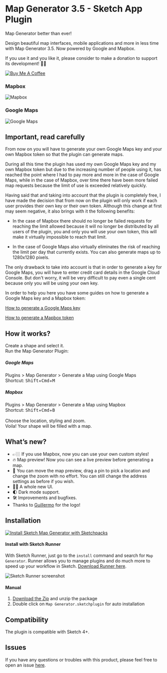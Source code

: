 # Map Generator 3.5 - Sketch App Plugin

Map Generator better than ever!

Design beautiful map interfaces, mobile applications and more in less time with Map Generator 3.5. Now powered by Google and Mapbox.

If you use it and you like it, please consider to make a donation to support its development! 🙏🏼

<a href="https://www.buymeacoffee.com/eddiesigner" target="_blank"><img src="https://www.buymeacoffee.com/assets/img/custom_images/black_img.png" alt="Buy Me A Coffee" style="height: auto !important;width: auto !important;" ></a>

### Mapbox

![Mapbox](/assets/mapbox.gif?raw=true "Map Generator using Mapbox")

### Google Maps

![Google Maps](/assets/google.gif?raw=true "Map Generator using Google Maps")

## Important, read carefully

From now on you will have to generate your own Google Maps key and your own Mapbox token so that the plugin can generate maps.

During all this time the plugin has used my own Google Maps key and my own Mapbox token but due to the increasing number of people using it, has reached the point where I had to pay more and more in the case of Google Maps, while in the case of Mapbox, over time there have been more failed map requests because the limit of use is exceeded relatively quickly.

Having said that and taking into account that the plugin is completely free, I have made the decision that from now on the plugin will only work if each user provides their own key or their own token. Although this change at first may seem negative, it also brings with it the following benefits:

* In the case of Mapbox there should no longer be failed requests for reaching the limit allowed because it will no longer be distributed by all users of the plugin, you and only you will use your own token, this will make it virtually impossible to reach that limit.

* In the case of Google Maps also virtually eliminates the risk of reaching the limit per day that currently exists. You can also generate maps up to 1280x1280 pixels.

The only drawback to take into account is that in order to generate a key for Google Maps, you will have to enter credit card details in the Google Cloud Console. But don't worry, it will be very difficult to pay even a single cent because only you will be using your own key.

In order to help you here you have some guides on how to generate a Google Maps key and a Mapbox token:

[How to generate a Google Maps key](https://github.com/eddiesigner/sketch-map-generator/wiki/How-to-generate-a-Google-Maps-key)

[How to generate a Mapbox token](https://github.com/eddiesigner/sketch-map-generator/wiki/How-to-create-a-token-to-use-your-own-Mapbox-styles)

## How it works?

Create a shape and select it.
<br>
Run the Map Generator Plugin:
##### Google Maps
Plugins > Map Generator > Generate a Map using Google Maps
<br>
Shortcut: <kbd>Shift</kbd>+<kbd>Cmd</kbd>+<kbd>M</kbd>
##### Mapbox
Plugins > Map Generator > Generate a Map using Mapbox
<br>
Shortcut: <kbd>Shift</kbd>+<kbd>Cmd</kbd>+<kbd>B</kbd>
<br><br>
Choose the location, styling and zoom.
<br>
Voila! Your shape will be filled with a map.

## What’s new?

* 👉🏼 If you use Mapbox, now you can use your own custom styles!
* 🔥 Map preview! Now you can see a live preview before generating a map.
* 📍 You can move the map preview, drag a pin to pick a location and change the zoom  with no effort. You can still change the address settings as before if you wish.
* 💅🏼 A whole new UI.
* 🌓 Dark mode support.
* 🛠 Improvements and bugfixes.
* Thanks to [Guillermo](https://guillermoseis.com/) for the logo!

## Installation

[![Install Sketch Map Generator with Sketchpacks](/assets/sketchpacks.png?raw=true "Install Sketch Map Generator with Sketchpacks")](https://sketchpacks.com/eddiesigner/sketch-map-generator/install)

#### Install with Sketch Runner
With Sketch Runner, just go to the `install` command and search for `Map Generator`. Runner allows you to manage plugins and do much more to speed up your workflow in Sketch. [Download Runner here](http://www.sketchrunner.com).

![Sketch Runner screenshot](https://res.cloudinary.com/edev/image/upload/v1511169425/Screen_Shot_2017-11-20_at_10.16.49_AM_oiwp2j.png)

#### Manual

1. [Download the Zip](https://github.com/eddiesigner/sketch-map-generator/archive/master.zip) and unzip the package
2. Double click on `Map Generator.sketchplugin` for auto installation

## Compatibility

The plugin is compatible with Sketch 4+.

## Issues

If you have any questions or troubles with this product, please feel free to open an issue [here](https://github.com/eddiesigner/sketch-map-generator/issues).

